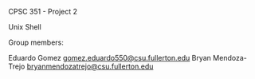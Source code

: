 CPSC 351 - Project 2

Unix Shell

Group members:

Eduardo Gomez gomez.eduardo550@csu.fullerton.edu
Bryan Mendoza-Trejo bryanmendozatrejo@csu.fullerton.edu